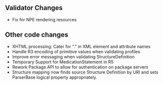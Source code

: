 ## Validator Changes

* Fix for NPE rendering resources

## Other code changes

* XHTML processing: Cater for "." in XML element and attribute names
* Handle R3 encoding of primitive values when validating profiles
* Improve error messaging when validating StructureDefinition
* Temporary Support for MedicationStatement in R5
* Rework Package API to allow for authentication on package servers
* Structure mapping now finds source Structure Definition by URI and sets ParserBase logical property appropriately.
